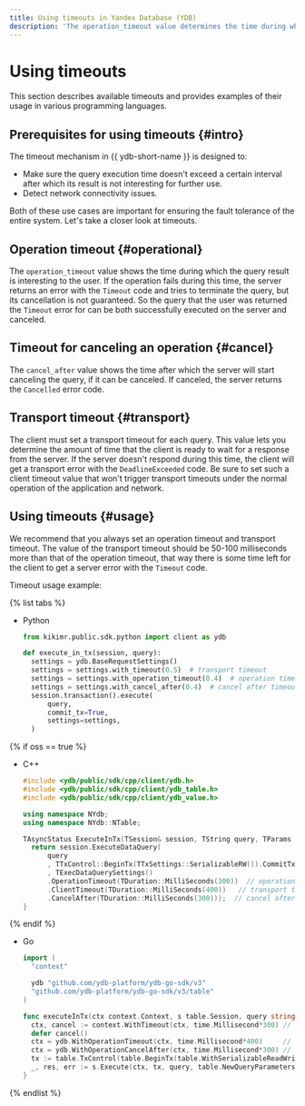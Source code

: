 ```yaml
---
title: Using timeouts in Yandex Database (YDB)
description: 'The operation_timeout value determines the time during which the query result is interesting to the user. If the operation has not been performed during this time, the server returns an error with the Timeout code and tries to terminate the execution of the request, but the cancellation of the request is not guaranteed. It is always recommended to set both the operation timeout and the transport timeout.'
---
```

# Using timeouts

This section describes available timeouts and provides examples of their usage in various programming languages.

## Prerequisites for using timeouts {#intro}

The timeout mechanism in {{ ydb-short-name }} is designed to:

* Make sure the query execution time doesn't exceed a certain interval after which its result is not interesting for further use.
* Detect network connectivity issues.

Both of these use cases are important for ensuring the fault tolerance of the entire system. Let's take a closer look at timeouts.

## Operation timeout {#operational}

The ``operation_timeout`` value shows the time during which the query result is interesting to the user. If the operation fails during this time, the server returns an error with the ``Timeout`` code and tries to terminate the query, but its cancellation is not guaranteed. So the query that the user was returned the ``Timeout`` error for can be both successfully executed on the server and canceled.

## Timeout for canceling an operation {#cancel}

The ``cancel_after`` value shows the time after which the server will start canceling the query, if it can be canceled. If canceled, the server returns the ``Cancelled`` error code.

## Transport timeout {#transport}

The client must set a transport timeout for each query. This value lets you determine the amount of time that the client is ready to wait for a response from the server. If the server doesn't respond during this time, the client will get a transport error with the ``DeadlineExceeded`` code. Be sure to set such a client timeout value that won't trigger transport timeouts under the normal operation of the application and network.

## Using timeouts {#usage}

We recommend that you always set an operation timeout and transport timeout. The value of the transport timeout should be 50-100 milliseconds more than that of the operation timeout, that way there is some time left for the client to get a server error with the ``Timeout`` code.

Timeout usage example:

{% list tabs %}

- Python

  ```python
  from kikimr.public.sdk.python import client as ydb

  def execute_in_tx(session, query):
    settings = ydb.BaseRequestSettings()
    settings = settings.with_timeout(0.5)  # transport timeout
    settings = settings.with_operation_timeout(0.4)  # operation timeout
    settings = settings.with_cancel_after(0.4)  # cancel after timeout
    session.transaction().execute(
        query,
        commit_tx=True,
        settings=settings,
    )
  ```

{% if oss == true %}

- C++

  ```cpp
  #include <ydb/public/sdk/cpp/client/ydb.h>
  #include <ydb/public/sdk/cpp/client/ydb_table.h>
  #include <ydb/public/sdk/cpp/client/ydb_value.h>
  
  using namespace NYdb;
  using namespace NYdb::NTable;

  TAsyncStatus ExecuteInTx(TSession& session, TString query, TParams params) {
    return session.ExecuteDataQuery(
        query
        , TTxControl::BeginTx(TTxSettings::SerializableRW()).CommitTx()
        , TExecDataQuerySettings()
        .OperationTimeout(TDuration::MilliSeconds(300))  // operation timeout
        .ClientTimeout(TDuration::MilliSeconds(400))   // transport timeout
        .CancelAfter(TDuration::MilliSeconds(300)));  // cancel after timeout
  }
  ```

{% endif %}

- Go

  ```go
  import (
    "context"

    ydb "github.com/ydb-platform/ydb-go-sdk/v3"
    "github.com/ydb-platform/ydb-go-sdk/v3/table"
  )

  func executeInTx(ctx context.Context, s table.Session, query string) {
	ctx, cancel := context.WithTimeout(ctx, time.Millisecond*300) // client and by default operation timeout
	defer cancel()
	ctx = ydb.WithOperationTimeout(ctx, time.Millisecond*400)     // operation timeout override
	ctx = ydb.WithOperationCancelAfter(ctx, time.Millisecond*300) // cancel after timeout
	tx := table.TxControl(table.BeginTx(table.WithSerializableReadWrite()), table.CommitTx())
	_, res, err := s.Execute(ctx, tx, query, table.NewQueryParameters())
  }
  ```

{% endlist %}

